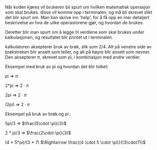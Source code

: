 Når koden kjøres vil brukeren bli spurt om hvilken matematisk operasjon som skal brukes. 
disse vil komme opp i terminalen, og må bli skrevet slikt det blir spurt om. Man kan 
skrive inn 'help', for å få opp en mer detaljert beskrivelse av hva de ulike operastorene 
gjør, og hvordan de brukes. 

Deretter blir man spurt om å legge til verdiene som skal brukes under kalkulasjonen, og
resultatet blir printet ut i terminalen.

kalkulatoren aksepterer bruk av brøk, slik som 2/4. Alt på venstre side
av brøkstreken blir ansett som teller, og alt på høyre blir ansett som nevner. Den aksepterer $\pi$, skrevet
som pi, i kombinasjon med andre verdier.

Eksempel med bruk av pi og hvordan det blir tolket: 

pi $\Rightarrow$ $\pi$

2*pi $\Rightarrow$ $2 \cdot \pi$

2pi $\Rightarrow$ $2 \cdot \pi$ 

(2pi) $\Rightarrow$ $2 \cdot \pi$

Eksempel på bruk av brøk og pi: 

5pi/3 $\Rightarrow$ $\frac{5\cdot \pi}{3}$

2 * pi/3 $\Rightarrow$ $\frac{2\cdot \pi}{3}$

(4 * 5*pi)/(3 * 7) $\Rightarrow \frac{(4 \cdot 5 \cdot \pi)}{(3\cdot7)}$


